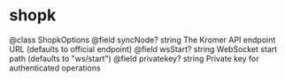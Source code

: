 # shopk

@class ShopkOptions
@field syncNode? string The Kromer API endpoint URL (defaults to official endpoint)
@field wsStart? string WebSocket start path (defaults to "ws/start")
@field privatekey? string Private key for authenticated operations

